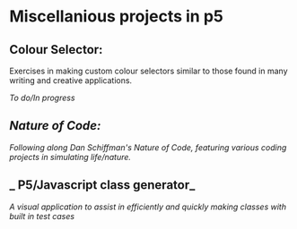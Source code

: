 # Miscellanious projects in p5

## Colour Selector:

Exercises in making custom colour selectors similar to those found in many writing and creative applications.


_To do/In progress_
## _Nature of Code:_

_Following along Dan Schiffman's Nature of Code, featuring various coding projects in simulating life/nature._

## _ P5/Javascript class generator_
_A visual application to assist in efficiently and quickly making classes with built in test cases_
